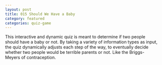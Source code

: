 ```yaml
---
layout: post
title: 015 Should We Have a Baby
category: featured
categories: quiz-game
---
```

This interactive and dynamic quiz is meant to determine if two people should have a baby or not.  By taking a variety of information types as input, the quiz dynamically adjusts each step of the way, to eventually decide whether two people would be terrible parents or not.  Like the Briggs-Meyers of contraception.